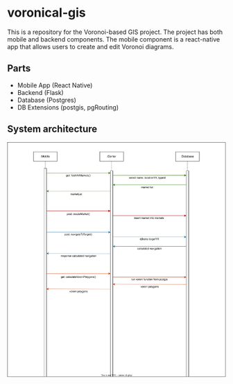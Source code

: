 # voronical-gis

This is a repository for the Voronoi-based GIS project. The project has both mobile and backend components. The mobile component is a react-native app that allows users to create and edit Voronoi diagrams. 

## Parts
- Mobile App (React Native)
- Backend (Flask)
- Database (Postgres)
- DB Extensions (postgis, pgRouting)

## System architecture
<div style="display: flex; flex-wrap: wrap; justify-content: center;">
    <img src="./seq-diagram.drawio.svg" alt="Sequence Diagram" width="100%">
</div>

